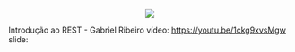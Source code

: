<p align="center">
  <img src="https://github.com/a4s-ufpb/Designs/blob/master/logo_slogan.png" />
</p>




Introdução ao REST - Gabriel Ribeiro
vídeo: https://youtu.be/1ckg9xvsMgw
slide: 

